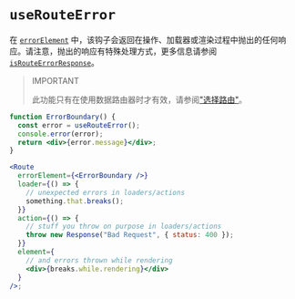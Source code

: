 # `useRouteError`

在 [`errorElement`](../route/error-element) 中，该钩子会返回在操作、加载器或渲染过程中抛出的任何响应。请注意，抛出的响应有特殊处理方式，更多信息请参阅 [`isRouteErrorResponse`](../utils/is-route-error-response)。

> IMPORTANT
>
> 此功能只有在使用数据路由器时才有效，请参阅["选择路由"](../routers/picking-a-router)。

```jsx
function ErrorBoundary() {
  const error = useRouteError();
  console.error(error);
  return <div>{error.message}</div>;
}

<Route
  errorElement={<ErrorBoundary />}
  loader={() => {
    // unexpected errors in loaders/actions
    something.that.breaks();
  }}
  action={() => {
    // stuff you throw on purpose in loaders/actions
    throw new Response("Bad Request", { status: 400 });
  }}
  element={
    // and errors thrown while rendering
    <div>{breaks.while.rendering}</div>
  }
/>;
```